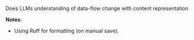 Does LLMs understanding of data-flow change with content representation


**Notes**:
- Using Ruff for formatting (on manual save).
